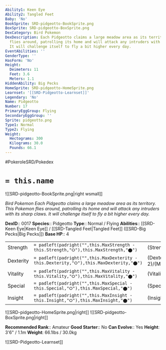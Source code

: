 ```yaml
---
Ability1: Keen Eye
Ability2: Tangled Feet
Baby: 'No'
BookSprite: SRD-pidgeotto-BookSprite.png
BoxSprite: SRD-pidgeotto-BoxSprite.png
DexCategory: Bird Pokemon
DexDescription: Each Pidgeotto claims a large meadow area as its territory. This Pokemon
  flies around, patrolling its home and will attack any intruders with its sharp claws.
  It will challenge itself to fly a bit higher every day.
EventAbilities: ''
GenderType: ''
HasForm: 'No'
Height:
  Deimeters: 11
  Feet: 3.6
  Meters: 1.1
HiddenAbility: Big Pecks
HomeSprite: SRD-pidgeotto-HomeSprite.png
Learnset: '[[SRD-Pidgeotto-Learnset]]'
Legendary: 'No'
Name: Pidgeotto
Number: 17
PrimaryEggGroup: Flying
SecondaryEggGroup: ''
Sprite: pidgeotto.png
Type1: Normal
Type2: Flying
Weight:
  Hectograms: 300
  Kilograms: 30.0
  Pounds: 66.1
---
```


#PokeroleSRD/Pokedex

# `= this.name`

![[SRD-pidgeotto-BookSprite.png|right wsmall]]

*Bird Pokemon*
*Each Pidgeotto claims a large meadow area as its territory. This Pokemon flies around, patrolling its home and will attack any intruders with its sharp claws. It will challenge itself to fly a bit higher every day.*

**DexID**:: 0017
**Species**:: Pidgeotto
**Type**:: Normal / Flying
**Abilities**:: [[SRD-Keen Eye|Keen Eye]] / [[SRD-Tangled Feet|Tangled Feet]] ([[SRD-Big Pecks|Big Pecks]])
**Base HP**:: 4

|           |                                                                                        |                                          |
| --------- | -------------------------------------------------------------------------------------- | ---------------------------------------- |
| Strength  | `= padleft(padright("",this.MaxStrength - this.Strength,"⭘"),this.MaxStrength,"⬤")`    | (Strength::2)/(MaxStrength::4)   |
| Dexterity | `= padleft(padright("",this.MaxDexterity - this.Dexterity,"⭘"),this.MaxDexterity,"⬤")` | (Dexterity:: 2)/(MaxDexterity::5) |
| Vitality  | `= padleft(padright("",this.MaxVitality - this.Vitality,"⭘"),this.MaxVitality,"⬤")`    | (Vitality::2)/(MaxVitality::4)   |
| Special   | `= padleft(padright("",this.MaxSpecial - this.Special,"⭘"),this.MaxSpecial,"⬤")`       | (Special::2)/(MaxSpecial::4)     |
| Insight   | `= padleft(padright("",this.MaxInsight - this.Insight,"⭘"),this.MaxInsight,"⬤")`       | (Insight::2)/(MaxInsight::4)     |

![[SRD-pidgeotto-HomeSprite.png|right]]
![[SRD-pidgeotto-BoxSprite.png|right]]

**Recommended Rank**:: Amateur
**Good Starter**:: No
**Can Evolve**:: Yes
**Height**: 3'6" / 1.1m
**Weight**: 66.1lbs / 30.0kg

![[SRD-Pidgeotto-Learnset]]